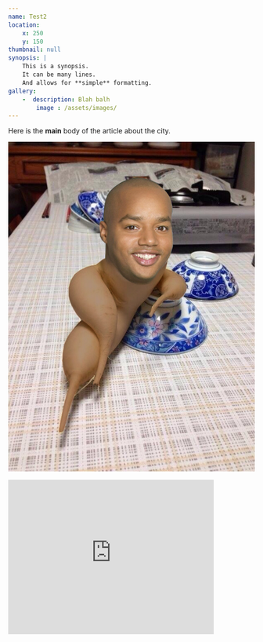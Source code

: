 ```yaml
---
name: Test2
location:
    x: 250
    y: 150
thumbnail: null
synopsis: |
    This is a synopsis.
    It can be many lines.
    And allows for **simple** formatting.
gallery:
    -  description: Blah balh
        image : /assets/images/
---
```


Here is the **main** body of the article about the city.

![Blah blah](/assets/images/Turknip.jpg)

<iframe width="420" height="315" src="https://www.youtube.com/embed/diaCHYO7haY" frameborder="0" allowfullscreen></iframe>
